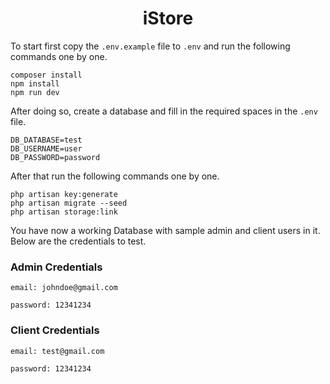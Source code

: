 <h1 align="center">
iStore
</h1>

To start first copy the `.env.example` file to `.env` and run the following commands one by one.

```
composer install
npm install
npm run dev
```

After doing so, create a database and fill in the required spaces in the `.env` file.

```
DB_DATABASE=test
DB_USERNAME=user
DB_PASSWORD=password

```

After that run the following commands one by one.

```
php artisan key:generate
php artisan migrate --seed
php artisan storage:link
```

You have now a working Database with sample admin and client users in it. Below are the credentials to test.

### Admin Credentials

`email: johndoe@gmail.com`

`password: 12341234`

### Client Credentials

`email: test@gmail.com`

`password: 12341234`
